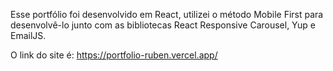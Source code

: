 Esse portfólio foi desenvolvido em React, utilizei o método Mobile First para desenvolvê-lo junto com as bibliotecas React Responsive Carousel, Yup e EmailJS.

O link do site é: https://portfolio-ruben.vercel.app/
